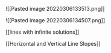 ![[Pasted image 20220306133513.png]]

![[Pasted image 20220306134507.png]]

[[lines with infinite solutions]]

[[Horizontal and Vertical Line Slopes]]